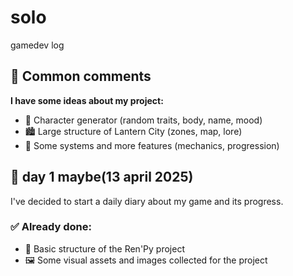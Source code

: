 # solo
gamedev log

## 📌 Common comments
**I have some ideas about my project:**
- 🔁 Character generator (random traits, body, name, mood)
- 🏙️ Large structure of Lantern City (zones, map, lore)
- 🔗 Some systems and more features (mechanics, progression)
## 📅 day 1 maybe(13 april 2025)
I've decided to start a daily diary about my game and its progress.
### ✅ Already done:
- 📁 Basic structure of the Ren'Py project
- 🖼️ Some visual assets and images collected for the project

